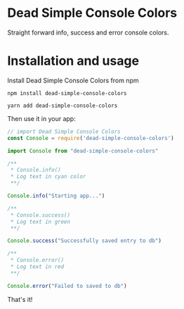 # Dead Simple Console Colors

Straight forward info, success and error console colors.

# Installation and usage

Install Dead Simple Console Colors from npm

```
npm install dead-simple-console-colors

yarn add dead-simple-console-colors
```


Then use it in your app:

```js
// import Dead Simple Console Colors
const Console = require('dead-simple-console-colors')

import Console from "dead-simple-console-colors"
```
```js
/** 
 * Console.info() 
 * Log text in cyan color
 **/

Console.info("Starting app...") 

/** 
 * Console.success()
 * Log text in green
 **/

Console.success("Successfully saved entry to db") 

/** 
 * Console.error()
 * Log text in red
 **/

Console.error("Failed to saved to db") 

```

That's it!
